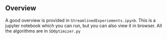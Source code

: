 ## Overview

A good overview is provided in `StreamlinedExperiements.ipynb`. This is a jupyter notebook which you can run, but you can also view it in browser.
All the algorithms are in `SDOptimizer.py`

